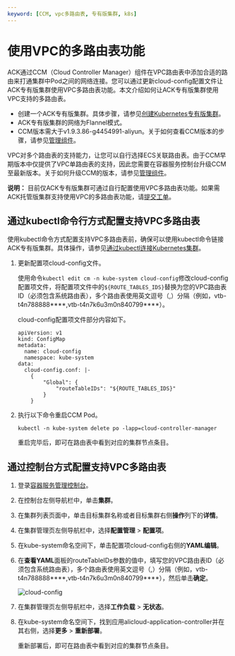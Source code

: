 ```yaml
---
keyword: [CCM, vpc多路由表, 专有版集群, k8s]
---
```


# 使用VPC的多路由表功能

ACK通过CCM（Cloud Controller Manager）组件在VPC路由表中添加合适的路由来打通集群中Pod之间的网络连接。您可以通过更新cloud-config配置文件让ACK专有版集群使用VPC多路由表功能。本文介绍如何让ACK专有版集群使用VPC支持的多路由表。

-   创建一个ACK专有版集群。具体步骤，请参见[创建Kubernetes专有版集群](/intl.zh-CN/Kubernetes集群用户指南/集群/创建集群/创建Kubernetes专有版集群.md)。
-   ACK专有版集群的网络为Flannel模式。
-   CCM版本需大于v1.9.3.86-g4454991-aliyun。关于如何查看CCM版本的步骤，请参见[管理组件](/intl.zh-CN/Kubernetes集群用户指南/集群/升级集群/管理组件.md)。

VPC对多个路由表的支持能力，让您可以自行选择ECS关联路由表。由于CCM早期版本中仅提供了VPC单路由表的支持，因此您需要在容器服务控制台升级CCM至最新版本。关于如何升级CCM的版本，请参见[管理组件](/intl.zh-CN/Kubernetes集群用户指南/集群/升级集群/管理组件.md)。

**说明：** 目前仅ACK专有版集群可通过自行配置使用VPC多路由表功能。如果需ACK托管版集群支持使用VPC的多路由表功能，请[提交工单](https://workorder-intl.console.aliyun.com/console.htm)。

## 通过kubectl命令行方式配置支持VPC多路由表

使用kubectl命令方式配置支持VPC多路由表前，确保可以使用kubectl命令链接ACK专有版集群。具体操作，请参见[通过kubectl连接Kubernetes集群](/intl.zh-CN/Kubernetes集群用户指南/集群/连接集群/通过kubectl连接Kubernetes集群.md)。

1.  更新配置项cloud-config文件。

    使用命令`kubectl edit cm -n kube-system cloud-config`修改cloud-config配置项文件，将配置项文件中的`${ROUTE_TABLES_IDS}`替换为您的VPC路由表ID（必须包含系统路由表），多个路由表使用英文逗号（,）分隔（例如，vtb-t4n788888\*\*\*\*,vtb-t4n7k6u3m0n840799\*\*\*\*）。

    cloud-config配置项文件部分内容如下。

    ```
    apiVersion: v1
    kind: ConfigMap
    metadata:
      name: cloud-config
      namespace: kube-system
    data:
      cloud-config.conf: |-
        {
            "Global": {
                "routeTableIDs": "${ROUTE_TABLES_IDS}"
            }
        }
    ```

2.  执行以下命令重启CCM Pod。

    ```
    kubectl -n kube-system delete po -lapp=cloud-controller-manager
    ```

    重启完毕后，即可在路由表中看到对应的集群节点条目。


## 通过控制台方式配置支持VPC多路由表

1.  登录[容器服务管理控制台](https://cs.console.aliyun.com)。

2.  在控制台左侧导航栏中，单击**集群**。

3.  在集群列表页面中，单击目标集群名称或者目标集群右侧**操作**列下的**详情**。

4.  在集群管理页左侧导航栏中，选择**配置管理** \> **配置项**。

5.  在kube-system命名空间下，单击配置项cloud-config右侧的**YAML编辑**。

6.  在**查看YAML**面板的routeTableIDs参数的值中，填写您的VPC路由表ID（必须包含系统路由表），多个路由表使用英文逗号（,）分隔（例如，vtb-t4n788888\*\*\*\*,vtb-t4n7k6u3m0n840799\*\*\*\*），然后单击**确定**。

    ![cloud-config](https://static-aliyun-doc.oss-accelerate.aliyuncs.com/assets/img/zh-CN/9555355161/p248985.png)

7.  在集群管理页左侧导航栏中，选择**工作负载** \> **无状态**。

8.  在kube-system命名空间下，找到应用alicloud-application-controller并在其右侧，选择**更多** \> **重新部署**。

    重新部署后，即可在路由表中看到对应的集群节点条目。


